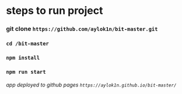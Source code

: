 # steps to run project #

### git clone `https://github.com/aylok1n/bit-master.git` ###
### `cd /bit-master` ###
### `npm install` ###
### `npm run start` ###
###### app deployed to github pages `https://aylok1n.github.io/bit-master/` ######
